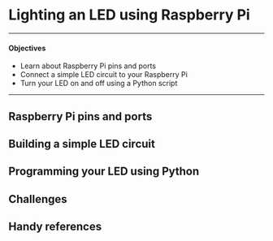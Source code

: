 Lighting an LED using Raspberry Pi
==================================

---
#### Objectives
* Learn about Raspberry Pi pins and ports
* Connect a simple LED circuit to your Raspberry Pi
* Turn your LED on and off using a Python script
---

## Raspberry Pi pins and ports

## Building a simple LED circuit

## Programming your LED using Python

## Challenges

## Handy references

